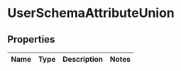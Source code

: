 

# UserSchemaAttributeUnion


## Properties

| Name | Type | Description | Notes |
|------------ | ------------- | ------------- | -------------|



